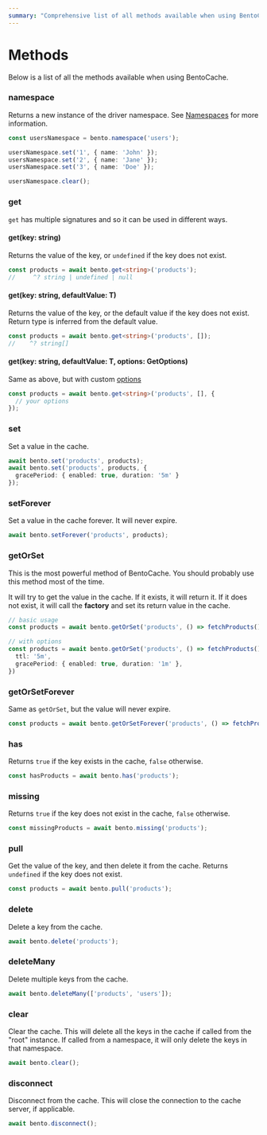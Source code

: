 ```yaml
---
summary: "Comprehensive list of all methods available when using BentoCache"
---
```


# Methods

Below is a list of all the methods available when using BentoCache.

### namespace

Returns a new instance of the driver namespace. See [Namespaces](./namespaces.md) for more information.

```ts
const usersNamespace = bento.namespace('users');

usersNamespace.set('1', { name: 'John' });
usersNamespace.set('2', { name: 'Jane' });
usersNamespace.set('3', { name: 'Doe' });

usersNamespace.clear();
```

### get 

`get` has multiple signatures and so it can be used in different ways.

#### get(key: string)

Returns the value of the key, or `undefined` if the key does not exist.

```ts
const products = await bento.get<string>('products'); 
//     ^? string | undefined | null
```

#### get<T>(key: string, defaultValue: T)

Returns the value of the key, or the default value if the key does not exist. 
Return type is inferred from the default value.

```ts
const products = await bento.get<string>('products', []);
//    ^? string[]
```

#### get<T>(key: string, defaultValue: T, options: GetOptions)

Same as above, but with custom [options](./options.md)

```ts
const products = await bento.get<string>('products', [], {
  // your options
});
```

### set

Set a value in the cache.

```ts
await bento.set('products', products);
await bento.set('products', products, {
  gracePeriod: { enabled: true, duration: '5m' }
});
```

### setForever

Set a value in the cache forever. It will never expire.

```ts
await bento.setForever('products', products);
```

### getOrSet

This is the most powerful method of BentoCache. You should probably use this method most of the time.

It will try to get the value in the cache. If it exists, it will return it. If it does not exist, it will call the **factory** and set its return value in the cache.

```ts
// basic usage
const products = await bento.getOrSet('products', () => fetchProducts())

// with options
const products = await bento.getOrSet('products', () => fetchProducts(), {
  ttl: '5m',
  gracePeriod: { enabled: true, duration: '1m' },
})
```

### getOrSetForever

Same as `getOrSet`, but the value will never expire.

```ts
const products = await bento.getOrSetForever('products', () => fetchProducts())
```

### has

Returns `true` if the key exists in the cache, `false` otherwise.

```ts
const hasProducts = await bento.has('products');
```

### missing

Returns `true` if the key does not exist in the cache, `false` otherwise.

```ts
const missingProducts = await bento.missing('products');
```

### pull

Get the value of the key, and then delete it from the cache. Returns `undefined` if the key does not exist.

```ts
const products = await bento.pull('products');
```

### delete

Delete a key from the cache.

```ts
await bento.delete('products');
```

### deleteMany

Delete multiple keys from the cache.

```ts
await bento.deleteMany(['products', 'users']);
```

### clear

Clear the cache. This will delete all the keys in the cache if called from the "root" instance. If called from a namespace, it will only delete the keys in that namespace.

```ts
await bento.clear();
```

### disconnect

Disconnect from the cache. This will close the connection to the cache server, if applicable.

```ts
await bento.disconnect();
```

